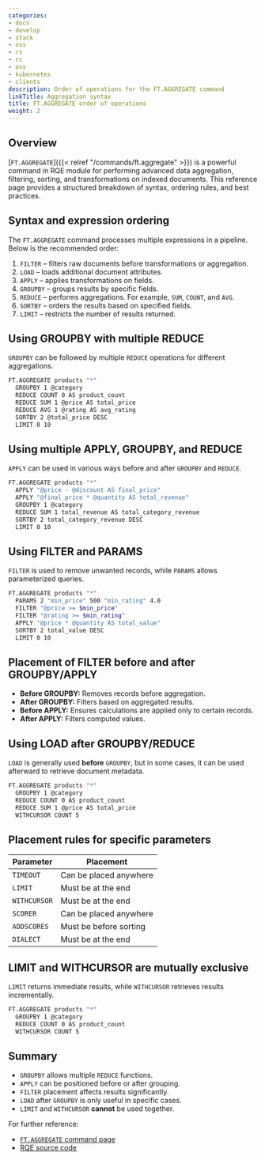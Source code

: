 ```yaml
---
categories:
- docs
- develop
- stack
- oss
- rs
- rc
- oss
- kubernetes
- clients
description: Order of operations for the FT.AGGREGATE command
linkTitle: Aggregation syntax
title: FT.AGGREGATE order of operations
weight: 2
---
```


## Overview

[`FT.AGGREGATE`]({{< relref "/commands/ft.aggregate" >}}) is a powerful command in RQE module for performing advanced data aggregation, filtering, sorting, and transformations on indexed documents. This reference page provides a structured breakdown of syntax, ordering rules, and best practices.

## Syntax and expression ordering

The `FT.AGGREGATE` command processes multiple expressions in a pipeline. Below is the recommended order:

1. `FILTER` – filters raw documents before transformations or aggregation.
1. `LOAD` – loads additional document attributes.
1. `APPLY` – applies transformations on fields.
1. `GROUPBY` – groups results by specific fields.
1. `REDUCE` – performs aggregations. For example, `SUM`, `COUNT`, and `AVG`.
1. `SORTBY` – orders the results based on specified fields.
1. `LIMIT` – restricts the number of results returned.

## Using GROUPBY with multiple REDUCE

`GROUPBY` can be followed by multiple `REDUCE` operations for different aggregations.
```sh
FT.AGGREGATE products "*"
  GROUPBY 1 @category
  REDUCE COUNT 0 AS product_count
  REDUCE SUM 1 @price AS total_price
  REDUCE AVG 1 @rating AS avg_rating
  SORTBY 2 @total_price DESC
  LIMIT 0 10
```

## Using multiple APPLY, GROUPBY, and REDUCE

`APPLY` can be used in various ways before and after `GROUPBY` and `REDUCE`.
```sh
FT.AGGREGATE products "*"
  APPLY "@price - @discount AS final_price"
  APPLY "@final_price * @quantity AS total_revenue"
  GROUPBY 1 @category
  REDUCE SUM 1 total_revenue AS total_category_revenue
  SORTBY 2 total_category_revenue DESC
  LIMIT 0 10
```

## Using FILTER and PARAMS

`FILTER` is used to remove unwanted records, while `PARAMS` allows parameterized queries.
```sh
FT.AGGREGATE products "*"
  PARAMS 2 "min_price" 500 "min_rating" 4.0
  FILTER "@price >= $min_price"
  FILTER "@rating >= $min_rating"
  APPLY "@price * @quantity AS total_value"
  SORTBY 2 total_value DESC
  LIMIT 0 10
```

## Placement of FILTER before and after GROUPBY/APPLY

- **Before GROUPBY:** Removes records before aggregation.
- **After GROUPBY:** Filters based on aggregated results.
- **Before APPLY:** Ensures calculations are applied only to certain records.
- **After APPLY:** Filters computed values.

## Using LOAD after GROUPBY/REDUCE

`LOAD` is generally used **before** `GROUPBY`, but in some cases, it can be used afterward to retrieve document metadata.
```sh
FT.AGGREGATE products "*"
  GROUPBY 1 @category
  REDUCE COUNT 0 AS product_count
  REDUCE SUM 1 @price AS total_price
  WITHCURSOR COUNT 5
```

## Placement rules for specific parameters

| Parameter | Placement |
|-----------|----------------|
| `TIMEOUT` | Can be placed anywhere |
| `LIMIT` | Must be at the end |
| `WITHCURSOR` | Must be at the end |
| `SCORER` | Can be placed anywhere |
| `ADDSCORES` | Must be before sorting |
| `DIALECT` | Must be at the end |

## LIMIT and WITHCURSOR are mutually exclusive

`LIMIT` returns immediate results, while `WITHCURSOR` retrieves results incrementally.
```sh
FT.AGGREGATE products "*"
  GROUPBY 1 @category
  REDUCE COUNT 0 AS product_count
  WITHCURSOR COUNT 5
```

## Summary

- `GROUPBY` allows multiple `REDUCE` functions.
- `APPLY` can be positioned before or after grouping.
- `FILTER` placement affects results significantly.
- `LOAD` after `GROUPBY` is only useful in specific cases.
- `LIMIT` and `WITHCURSOR` **cannot** be used together.

For further reference:
- [`FT.AGGREGATE` command page](https://redis.io/docs/latest/commands/ft.aggregate/)
- [RQE source code](https://github.com/RediSearch/RediSearch/tree/master/src/aggregate)

